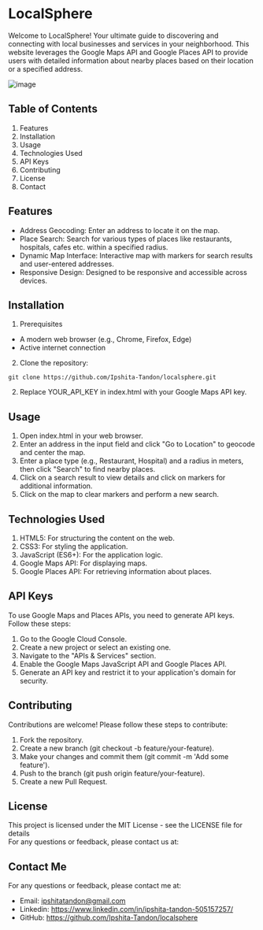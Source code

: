 # LocalSphere

Welcome to LocalSphere! Your ultimate guide to discovering and connecting with local businesses and services in your neighborhood. This website leverages the Google Maps API and Google Places API to provide users with detailed information about nearby places based on their location or a specified address.

![image](https://github.com/Ipshita-Tandon/LocalSphere/assets/120296010/effefd54-817d-476d-b2ce-2006e971b24c)

## Table of Contents
1. Features
2. Installation
3. Usage
4. Technologies Used
5. API Keys
6. Contributing
7. License
8. Contact

## Features
* Address Geocoding: Enter an address to locate it on the map.
* Place Search: Search for various types of places like restaurants, hospitals, cafes etc. within a specified radius.
* Dynamic Map Interface: Interactive map with markers for search results and user-entered addresses.
* Responsive Design: Designed to be responsive and accessible across devices.


## Installation

1. Prerequisites
* A modern web browser (e.g., Chrome, Firefox, Edge)
* Active internet connection

2. Clone the repository:
```
git clone https://github.com/Ipshita-Tandon/localsphere.git
```
2. Replace YOUR_API_KEY in index.html with your Google Maps API key.

## Usage
1. Open index.html in your web browser.
2. Enter an address in the input field and click "Go to Location" to geocode and center the map.
3. Enter a place type (e.g., Restaurant, Hospital) and a radius in meters, then click "Search" to find nearby places.
4. Click on a search result to view details and click on markers for additional information.
5. Click on the map to clear markers and perform a new search.

## Technologies Used
1. HTML5: For structuring the content on the web.
2. CSS3: For styling the application.
3. JavaScript (ES6+): For the application logic.
4. Google Maps API: For displaying maps.
5. Google Places API: For retrieving information about places.

## API Keys
To use Google Maps and Places APIs, you need to generate API keys. Follow these steps:

1. Go to the Google Cloud Console.
2. Create a new project or select an existing one.
3. Navigate to the "APIs & Services" section.
4. Enable the Google Maps JavaScript API and Google Places API.
5. Generate an API key and restrict it to your application's domain for security.

## Contributing
Contributions are welcome! Please follow these steps to contribute:

1. Fork the repository.
2. Create a new branch (git checkout -b feature/your-feature).
3. Make your changes and commit them (git commit -m 'Add some feature').
4. Push to the branch (git push origin feature/your-feature).
5. Create a new Pull Request.


## License
This project is licensed under the MIT License - see the LICENSE file for details <br/>
For any questions or feedback, please contact us at:

## Contact Me
For any questions or feedback, please contact me at:
* Email: ipshitatandon@gmail.com
* Linkedin: https://www.linkedin.com/in/ipshita-tandon-505157257/
* GitHub: https://github.com/Ipshita-Tandon/localsphere
